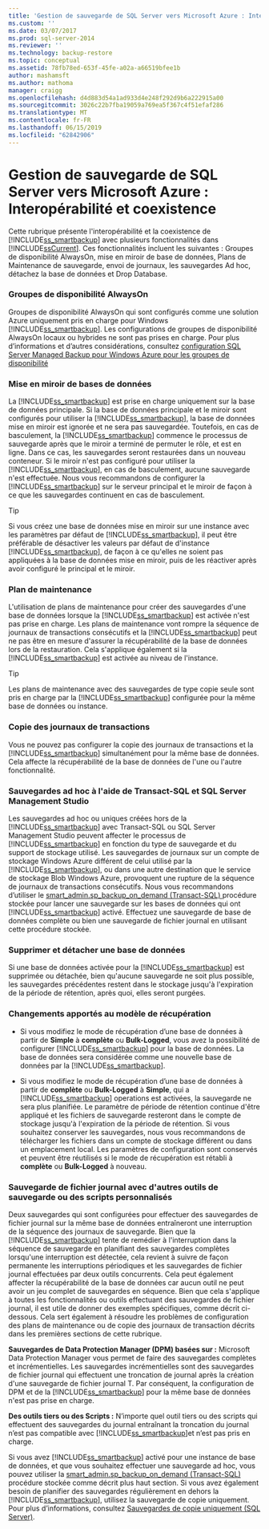 ```yaml
---
title: 'Gestion de sauvegarde de SQL Server vers Microsoft Azure : Interopérabilité et Coexistence | Microsoft Docs'
ms.custom: ''
ms.date: 03/07/2017
ms.prod: sql-server-2014
ms.reviewer: ''
ms.technology: backup-restore
ms.topic: conceptual
ms.assetid: 78fb78ed-653f-45fe-a02a-a66519bfee1b
author: mashamsft
ms.author: mathoma
manager: craigg
ms.openlocfilehash: d4d883d54a1ad933d4e248f292d9b6a222915a00
ms.sourcegitcommit: 3026c22b7fba19059a769ea5f367c4f51efaf286
ms.translationtype: MT
ms.contentlocale: fr-FR
ms.lasthandoff: 06/15/2019
ms.locfileid: "62842906"
---
```

# <a name="sql-server-managed-backup-to-windows-azure-interoperability-and-coexistence"></a>Gestion de sauvegarde de SQL Server vers Microsoft Azure : Interopérabilité et coexistence
  Cette rubrique présente l'interopérabilité et la coexistence de [!INCLUDE[ss_smartbackup](../includes/ss-smartbackup-md.md)] avec plusieurs fonctionnalités dans [!INCLUDE[ssCurrent](../includes/sscurrent-md.md)]. Ces fonctionnalités incluent les suivantes : Groupes de disponibilité AlwaysOn, mise en miroir de base de données, Plans de Maintenance de sauvegarde, envoi de journaux, les sauvegardes Ad hoc, détachez la base de données et Drop Database.  
  
### <a name="alwayson-availability-groups"></a>Groupes de disponibilité AlwaysOn  
 Groupes de disponibilité AlwaysOn qui sont configurés comme une solution Azure uniquement pris en charge pour Windows [!INCLUDE[ss_smartbackup](../includes/ss-smartbackup-md.md)]. Les configurations de groupes de disponibilité AlwaysOn locaux ou hybrides ne sont pas prises en charge. Pour plus d’informations et d’autres considérations, consultez [configuration SQL Server Managed Backup pour Windows Azure pour les groupes de disponibilité](../../2014/database-engine/setting-up-sql-server-managed-backup-to-windows-azure-for-availability-groups.md)  
  
### <a name="database-mirroring"></a>Mise en miroir de bases de données  
 La [!INCLUDE[ss_smartbackup](../includes/ss-smartbackup-md.md)] est prise en charge uniquement sur la base de données principale. Si la base de données principale et le miroir sont configurés pour utiliser la [!INCLUDE[ss_smartbackup](../includes/ss-smartbackup-md.md)], la base de données mise en miroir est ignorée et ne sera pas sauvegardée. Toutefois, en cas de basculement, la [!INCLUDE[ss_smartbackup](../includes/ss-smartbackup-md.md)] commence le processus de sauvegarde après que le miroir a terminé de permuter le rôle, et est en ligne. Dans ce cas, les sauvegardes seront restaurées dans un nouveau conteneur. Si le miroir n'est pas configuré pour utiliser la [!INCLUDE[ss_smartbackup](../includes/ss-smartbackup-md.md)], en cas de basculement, aucune sauvegarde n'est effectuée. Nous vous recommandons de configurer la [!INCLUDE[ss_smartbackup](../includes/ss-smartbackup-md.md)] sur le serveur principal et le miroir de façon à ce que les sauvegardes continuent en cas de basculement.  
  
> [!TIP]  
>  Si vous créez une base de données mise en miroir sur une instance avec les paramètres par défaut de [!INCLUDE[ss_smartbackup](../includes/ss-smartbackup-md.md)], il peut être préférable de désactiver les valeurs par défaut de d'instance [!INCLUDE[ss_smartbackup](../includes/ss-smartbackup-md.md)], de façon à ce qu'elles ne soient pas appliquées à la base de données mise en miroir, puis de les réactiver après avoir configuré le principal et le miroir.  
  
### <a name="maintenance-plan"></a>Plan de maintenance  
 L'utilisation de plans de maintenance pour créer des sauvegardes d'une base de données lorsque la [!INCLUDE[ss_smartbackup](../includes/ss-smartbackup-md.md)] est activée n'est pas prise en charge. Les plans de maintenance vont rompre la séquence de journaux de transactions consécutifs et la [!INCLUDE[ss_smartbackup](../includes/ss-smartbackup-md.md)] peut ne pas être en mesure d'assurer la récupérabilité de la base de données lors de la restauration. Cela s'applique également si la [!INCLUDE[ss_smartbackup](../includes/ss-smartbackup-md.md)] est activée au niveau de l'instance.  
  
> [!TIP]  
>  Les plans de maintenance avec des sauvegardes de type copie seule sont pris en charge par la [!INCLUDE[ss_smartbackup](../includes/ss-smartbackup-md.md)] configurée pour la même base de données ou instance.  
  
### <a name="log-shipping"></a>Copie des journaux de transactions  
 Vous ne pouvez pas configurer la copie des journaux de transactions et la [!INCLUDE[ss_smartbackup](../includes/ss-smartbackup-md.md)] simultanément pour la même base de données. Cela affecte la récupérabilité de la base de données de l'une ou l'autre fonctionnalité.  
  
### <a name="ad-hoc-backups-using-transact-sql-and-sql-server-management-studio"></a>Sauvegardes ad hoc à l'aide de Transact-SQL et SQL Server Management Studio  
 Les sauvegardes ad hoc ou uniques créées hors de la [!INCLUDE[ss_smartbackup](../includes/ss-smartbackup-md.md)] avec Transact-SQL ou SQL Server Management Studio peuvent affecter le processus de [!INCLUDE[ss_smartbackup](../includes/ss-smartbackup-md.md)] en fonction du type de sauvegarde et du support de stockage utilisé. Les sauvegardes de journaux sur un compte de stockage Windows Azure différent de celui utilisé par la [!INCLUDE[ss_smartbackup](../includes/ss-smartbackup-md.md)], ou dans une autre destination que le service de stockage Blob Windows Azure, provoquent une rupture de la séquence de journaux de transactions consécutifs. Nous vous recommandons d’utiliser le [smart_admin.sp_backup_on_demand &#40;Transact-SQL&#41; ](/sql/relational-databases/system-stored-procedures/managed-backup-sp-backup-on-demand-transact-sql) procédure stockée pour lancer une sauvegarde sur les bases de données qui ont [!INCLUDE[ss_smartbackup](../includes/ss-smartbackup-md.md)] activé. Effectuez une sauvegarde de base de données complète ou bien une sauvegarde de fichier journal en utilisant cette procédure stockée.  
  
### <a name="drop-database-and-detach-database"></a>Supprimer et détacher une base de données  
 Si une base de données activée pour la [!INCLUDE[ss_smartbackup](../includes/ss-smartbackup-md.md)] est supprimée ou détachée, bien qu'aucune sauvegarde ne soit plus possible, les sauvegardes précédentes restent dans le stockage jusqu'à l'expiration de la période de rétention, après quoi, elles seront purgées.  
  
### <a name="changes-to-recovery-model"></a>Changements apportés au modèle de récupération  
  
-   Si vous modifiez le mode de récupération d’une base de données à partir de **Simple** à **complète** ou **Bulk-Logged**, vous avez la possibilité de configurer [!INCLUDE[ss_smartbackup](../includes/ss-smartbackup-md.md)] pour la base de données. La base de données sera considérée comme une nouvelle base de données par la [!INCLUDE[ss_smartbackup](../includes/ss-smartbackup-md.md)].  
  
-   Si vous modifiez le mode de récupération d’une base de données à partir de **complète** ou **Bulk-Logged** à **Simple**, qui a [!INCLUDE[ss_smartbackup](../includes/ss-smartbackup-md.md)] operations est activées, la sauvegarde ne sera plus planifiée. Le paramètre de période de rétention continue d'être appliqué et les fichiers de sauvegarde resteront dans le compte de stockage jusqu'à l'expiration de la période de rétention. Si vous souhaitez conserver les sauvegardes, nous vous recommandons de télécharger les fichiers dans un compte de stockage différent ou dans un emplacement local. Les paramètres de configuration sont conservés et peuvent être réutilisés si le mode de récupération est rétabli à **complète** ou **Bulk-Logged** à nouveau.  
  
### <a name="log-backups-using-other-backup-tools-or-custom-scripts"></a>Sauvegarde de fichier journal avec d'autres outils de sauvegarde ou des scripts personnalisés  
 Deux sauvegardes qui sont configurées pour effectuer des sauvegardes de fichier journal sur la même base de données entraîneront une interruption de la séquence des journaux de sauvegarde. Bien que la [!INCLUDE[ss_smartbackup](../includes/ss-smartbackup-md.md)] tente de remédier à l'interruption dans la séquence de sauvegarde en planifiant des sauvegardes complètes lorsqu'une interruption est détectée, cela revient à suivre de façon permanente les interruptions périodiques et les sauvegardes de fichier journal effectuées par deux outils concurrents. Cela peut également affecter la récupérabilité de la base de données car aucun outil ne peut avoir un jeu complet de sauvegardes en séquence. Bien que cela s'applique à toutes les fonctionnalités ou outils effectuant des sauvegardes de fichier journal, il est utile de donner des exemples spécifiques, comme décrit ci-dessous. Cela sert également à résoudre les problèmes de configuration des plans de maintenance ou de copie des journaux de transaction décrits dans les premières sections de cette rubrique.  
  
 **Sauvegardes de Data Protection Manager (DPM) basées sur :** Microsoft Data Protection Manager vous permet de faire des sauvegardes complètes et incrémentielles. Les sauvegardes incrémentielles sont des sauvegardes de fichier journal qui effectuent une troncation de journal après la création d'une sauvegarde de fichier journal T. Par conséquent, la configuration de DPM et de la [!INCLUDE[ss_smartbackup](../includes/ss-smartbackup-md.md)] pour la même base de données n'est pas prise en charge.  
  
 **Des outils tiers ou des Scripts :** N’importe quel outil tiers ou des scripts qui effectuent des sauvegardes du journal entraînant la troncation du journal n’est pas compatible avec [!INCLUDE[ss_smartbackup](../includes/ss-smartbackup-md.md)]et n’est pas pris en charge.  
  
 Si vous avez [!INCLUDE[ss_smartbackup](../includes/ss-smartbackup-md.md)] activé pour une instance de base de données, et que vous souhaitez effectuer une sauvegarde ad hoc, vous pouvez utiliser la [smart_admin.sp_backup_on_demand &#40;Transact-SQL&#41; ](/sql/relational-databases/system-stored-procedures/managed-backup-sp-backup-on-demand-transact-sql) procédure stockée comme décrit plus haut section. Si vous avez également besoin de planifier des sauvegardes régulièrement en dehors la [!INCLUDE[ss_smartbackup](../includes/ss-smartbackup-md.md)], utilisez la sauvegarde de copie uniquement.  Pour plus d’informations, consultez [Sauvegardes de copie uniquement &#40;SQL Server&#41;](../relational-databases/backup-restore/copy-only-backups-sql-server.md).  
  
  
